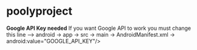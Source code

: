 # poolyproject

**Google API Key needed**
If you want Google API to work you must change this line --> android -> app -> src -> main -> AndroidManifest.xml -> android:value="GOOGLE_API_KEY"/>
